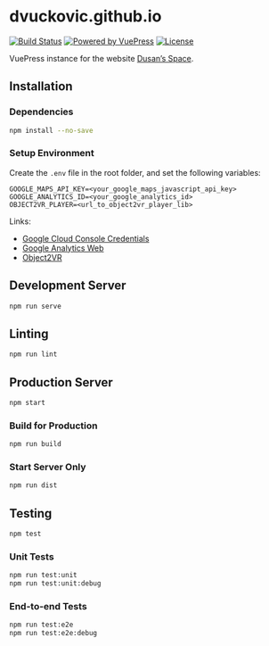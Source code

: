 # dvuckovic.github.io

[![Build Status](https://img.shields.io/github/workflow/status/dvuckovic/dvuckovic.github.io/Test%20&%20Deploy)](https://github.com/dvuckovic/dvuckovic.github.io/actions/workflows/checks.yml)
[![Powered by VuePress](https://img.shields.io/github/package-json/dependency-version/dvuckovic/dvuckovic.github.io/dev/vuepress)](https://vuepress.vuejs.org)
[![License](https://img.shields.io/github/package-json/license/dvuckovic/dvuckovic.github.io?color=white)](http://www.wtfpl.net/)

VuePress instance for the website [Dusan’s Space](https://dvuckovic.com).

## Installation

### Dependencies

```sh
npm install --no-save
```

### Setup Environment

Create the `.env` file in the root folder, and set the following variables:

```
GOOGLE_MAPS_API_KEY=<your_google_maps_javascript_api_key>
GOOGLE_ANALYTICS_ID=<your_google_analytics_id>
OBJECT2VR_PLAYER=<url_to_object2vr_player_lib>
```

Links:
* [Google Cloud Console Credentials](https://console.cloud.google.com/apis/credentials/)
* [Google Analytics Web](https://analytics.google.com/analytics/web/)
* [Object2VR](https://ggnome.com/object2vr/)

## Development Server

```sh
npm run serve
```

## Linting

```sh
npm run lint
```

## Production Server

```sh
npm start
```

### Build for Production

```sh
npm run build
```

### Start Server Only

```sh
npm run dist
```

## Testing

```sh
npm test
```

### Unit Tests

```sh
npm run test:unit
npm run test:unit:debug
```

### End-to-end Tests

```sh
npm run test:e2e
npm run test:e2e:debug
```
